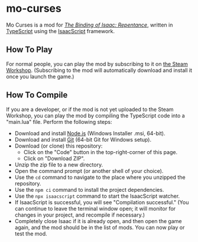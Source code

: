 # mo-curses

Mo Curses is a mod for [_The Binding of Isaac: Repentance_](https://store.steampowered.com/app/1426300/The_Binding_of_Isaac_Repentance/), written in [TypeScript](https://www.typescriptlang.org/) using the [IsaacScript](https://isaacscript.github.io/) framework.

## How To Play

For normal people, you can play the mod by subscribing to it on [the Steam Workshop](https://steamcommunity.com/app/250900/workshop/). (Subscribing to the mod will automatically download and install it once you launch the game.)

## How To Compile

If you are a developer, or if the mod is not yet uploaded to the Steam Workshop, you can play the mod by compiling the TypeScript code into a "main.lua" file. Perform the following steps:

- Download and install [Node.js](https://nodejs.org/en/download/) (Windows Installer .msi, 64-bit).
- Download and install [Git](https://git-scm.com/download/win) (64-bit Git for Windows setup).
- Download (or clone) this repository:
  - Click on the "Code" button in the top-right-corner of this page.
  - Click on "Download ZIP".
- Unzip the zip file to a new directory.
- Open the command prompt (or another shell of your choice).
- Use the `cd` command to navigate to the place where you unzipped the repository.
- Use the `npm ci` command to install the project dependencies.
- Use the `npx isaacscript` command to start the IsaacScript watcher.
- If IsaacScript is successful, you will see "Compilation successful." (You can continue to leave the terminal window open; it will monitor for changes in your project, and recompile if necessary.)
- Completely close Isaac if it is already open, and then open the game again, and the mod should be in the list of mods. You can now play or test the mod.
